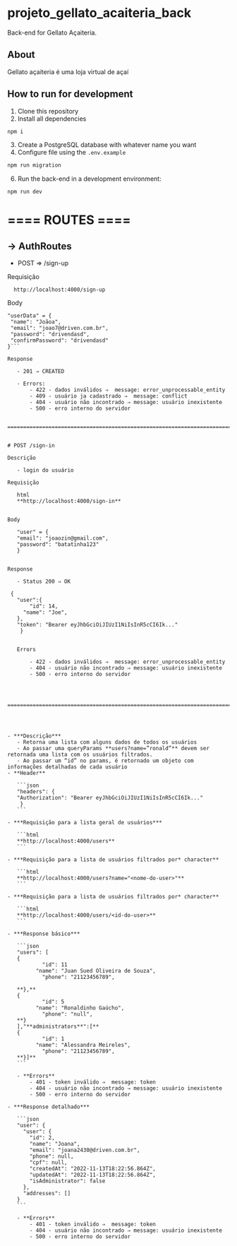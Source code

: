 # projeto_gellato_acaiteria_back

Back-end for Gellato Açaiteria.

## About

Gellato açaiteria é uma loja virtual de açaí

## How to run for development

1. Clone this repository
2. Install all dependencies

```bash
npm i
```

3. Create a PostgreSQL database with whatever name you want
4. Configure file using the `.env.example` 

```bash
npm run migration
```

6. Run the back-end in a development environment:

```bash
npm run dev
```




# ==== ROUTES ====


## ->  AuthRoutes

 - POST ⇒ /sign-up

Requisição 
    
      http://localhost:4000/sign-up
      
  Body 
    
  
 ```
 "userData" = {
  "name": "Joãoa",
  "email": "joao7@driven.com.br",
  "password": "drivendasd",
  "confirmPassword": "drivendasd"
}```
      
Response
 
    - 201 ⇒ CREATED
    
    - Errors: 
        - 422 - dados inválidos ⇒  message: error_unprocessable_entity
        - 409 - usuário ja cadastrado ⇒  message: conflict
        - 404 - usuário não incontrado ⇒ message: usuário inexistente
        - 500 - erro interno do servidor
        
        
==============================================================================================


# POST /sign-in
      
 Descrição
   
    - login do usuário
    
Requisição
    
    html
    **http://localhost:4000/sign-in**
   
    
Body
    
    "user" = {
    "email": "joaozin@gmail.com",
    "password": "batatinha123"
    }
  
    
Response

    - Status 200 ⇒ OK
    
  {
    "user":{
    	"id": 14,
      "name": "Joe",
    },
    "token": "Bearer eyJhbGciOiJIUzI1NiIsInR5cCI6Ik..."
     }
  
    
    Errors
    
        - 422 - dados inválidos ⇒  message: error_unprocessable_entity
        - 404 - usuário não incontrado ⇒ message: usuário inexistente
        - 500 - erro interno do servidor
      
      
      
      
==============================================================================================================




- ***Descrição***
    - Retorna uma lista com alguns dados de todos os usuários
    - Ao passar uma queryParams **users?name=”ronald”** devem ser retornada uma lista com os usuários filtrados.
    - Ao passar um “id” no params, é retornado um objeto com informações detalhadas de cada usuário
- **Header**
    
    ```json
    "headers": {
    "Authorization": "Bearer eyJhbGciOiJIUzI1NiIsInR5cCI6Ik..."
     }
    ```
    
- ***Requisição para a lista geral de usuários***
    
    ```html
    **http://localhost:4000/users**
    ```
    
- ***Requisição para a lista de usuários filtrados por* character**
    
    ```html
    **http://localhost:4000/users?name="<nome-do-user>"**
    ```
    
- ***Requisição para a lista de usuários filtrados por* character**
    
    ```html
    **http://localhost:4000/users/<id-do-user>**
    ```
    
- ***Response básico***
    
    ```json
    "users": [
    {
    		"id": 11
    	  "name": "Juan Sued Oliveira de Souza",
    		"phone": "21123456789",
    
    **},**
    {
    		"id": 5
    	  "name": "Ronaldinho Gaúcho",
    		"phone": "null",
    **}
    ],"**administrators**":[**
    {
    		"id": 1
    	  "name": "Alessandra Meireles",
    		"phone": "21123456789",
    **}]**
    ```
    
    - **Errors**
        - 401 - token inválido ⇒  message: token
        - 404 - usuário não incontrado ⇒ message: usuário inexistente
        - 500 - erro interno do servidor
    
- ***Response detalhado***
    
    ```json
    "user": {
      "user": {
        "id": 2,
        "name": "Joana",
        "email": "joana2430@driven.com.br",
        "phone": null,
        "cpf": null,
        "createdAt": "2022-11-13T18:22:56.864Z",
        "updatedAt": "2022-11-13T18:22:56.864Z",
        "isAdministrator": false
      },
      "addresses": []
    }
    ```
    
    - **Errors**
        - 401 - token inválido ⇒  message: token
        - 404 - usuário não incontrado ⇒ message: usuário inexistente
        - 500 - erro interno do servidor








